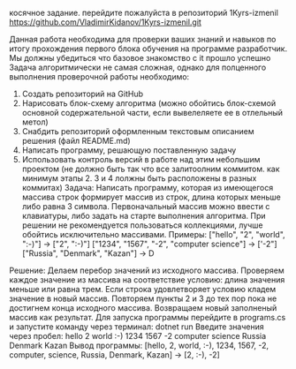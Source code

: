 косячное задание. перейдите пожалуйста в репозиторий  1Kyrs-izmenil  https://github.com/VladimirKidanov/1Kyrs-izmenil.git








Данная работа необходима для проверки ваших знаний и навыков по итогу прохождения первого блока обучения на программе разработчик. Мы должны убедиться что базовое знакомство с it прошло успешно
Задача алгоритмически не самая сложная, однако для полценного выполнения проверочной работы необходимо:
1. Создать репозиторий на GitHub
2. Нарисовать блок-схему алгоритма (можно обойтись блок-схемой основной содержательной части, если вывелеляете ее в отлельный метол)
3. Снабдить репозиторий оформленным текстовым описанием решения (файл README.md)
4. Написать программу, решающую поставленную задачу
5. Использовать контроль версий в работе над этим небольшим проектом (не должно быть так что все залитоолним коммитом. как минимум этапы 2. 3 и 4 лолжны быть расположены в разных коммитах)
Задача: Написать программу, которая из имеющегося массива строк формирует массив из строк, длина которых меньше либо равна 3 символа. Первоначальный массив можно ввести с клавиатуры, либо задать на старте выполнения алгоритма. При решении не рекомендуется пользоваться коллекциями, лучше обойтись исключительно массивами.
Примеры:
["hello", "2", "world", ":-)"] -> ["2", ":-)"]
["1234", "1567", "-2", "computer science"] -> ['-2"]
["Russia", "Denmark", "Kazan"] -> D

Решение:
Делаем перебор значений из исходного массива. Проверяем каждое значение из массива на соответствие условию: длина значения меньше или равна трем. Если строка удовлетворяет условию кладем значение в новый массив. Повторяем пункты 2 и 3 до тех пор пока не достигнем конца исходного массива. Возвращаем новый заполненый массив как результат.
Для запуска программы перейдите в programs.cs  и запустите команду через терминал: dotnet run 
Введите значения через пробел: hello 2 world :-) 1234 1567 -2 computer science Russia Denmark Kazan
Вывод программы:
[hello, 2, world, :-), 1234, 1567, -2, computer, science, Russia, Denmark, Kazan] -> [2, :-), -2]
